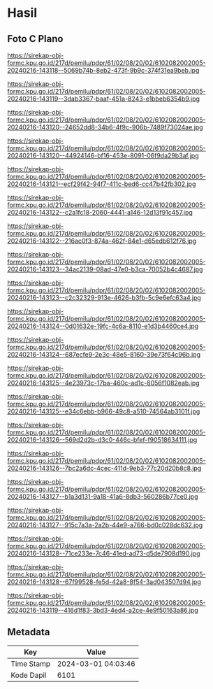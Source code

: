 # Hasil

## Foto C Plano

https://sirekap-obj-formc.kpu.go.id/217d/pemilu/pdpr/61/02/08/20/02/6102082002005-20240216-143118--5069b74b-8eb2-473f-9b9c-374f31ea9beb.jpg

https://sirekap-obj-formc.kpu.go.id/217d/pemilu/pdpr/61/02/08/20/02/6102082002005-20240216-143119--3dab3367-baaf-451a-8243-e1bbeb6354b9.jpg

https://sirekap-obj-formc.kpu.go.id/217d/pemilu/pdpr/61/02/08/20/02/6102082002005-20240216-143120--24652dd8-34b6-4f9c-906b-7489f73024ae.jpg

https://sirekap-obj-formc.kpu.go.id/217d/pemilu/pdpr/61/02/08/20/02/6102082002005-20240216-143120--44924146-bf16-453e-8091-06f9da29b3af.jpg

https://sirekap-obj-formc.kpu.go.id/217d/pemilu/pdpr/61/02/08/20/02/6102082002005-20240216-143121--ecf29f42-94f7-411c-bed6-cc47b42fb302.jpg

https://sirekap-obj-formc.kpu.go.id/217d/pemilu/pdpr/61/02/08/20/02/6102082002005-20240216-143122--c2a1fc18-2060-4441-a146-12d13f91c457.jpg

https://sirekap-obj-formc.kpu.go.id/217d/pemilu/pdpr/61/02/08/20/02/6102082002005-20240216-143122--216ac0f3-874a-462f-84e1-d65edb612f76.jpg

https://sirekap-obj-formc.kpu.go.id/217d/pemilu/pdpr/61/02/08/20/02/6102082002005-20240216-143123--34ac2139-08ad-47e0-b3ca-70052b4c4687.jpg

https://sirekap-obj-formc.kpu.go.id/217d/pemilu/pdpr/61/02/08/20/02/6102082002005-20240216-143123--c2c32329-913e-4626-b3fb-5c9e6efc63a4.jpg

https://sirekap-obj-formc.kpu.go.id/217d/pemilu/pdpr/61/02/08/20/02/6102082002005-20240216-143124--0d01632e-19fc-4c6a-8110-e1d3b4460ce4.jpg

https://sirekap-obj-formc.kpu.go.id/217d/pemilu/pdpr/61/02/08/20/02/6102082002005-20240216-143124--687ecfe9-2e3c-48e5-8160-39e73f64c96b.jpg

https://sirekap-obj-formc.kpu.go.id/217d/pemilu/pdpr/61/02/08/20/02/6102082002005-20240216-143125--4e23973c-17ba-460c-ad1c-8056f1082eab.jpg

https://sirekap-obj-formc.kpu.go.id/217d/pemilu/pdpr/61/02/08/20/02/6102082002005-20240216-143125--e34c6ebb-b966-49c8-a510-74564ab3101f.jpg

https://sirekap-obj-formc.kpu.go.id/217d/pemilu/pdpr/61/02/08/20/02/6102082002005-20240216-143126--569d2d2b-d3c0-446c-bfef-f90518634111.jpg

https://sirekap-obj-formc.kpu.go.id/217d/pemilu/pdpr/61/02/08/20/02/6102082002005-20240216-143126--7bc2a6dc-4cec-411d-9eb3-77c20d20b8c8.jpg

https://sirekap-obj-formc.kpu.go.id/217d/pemilu/pdpr/61/02/08/20/02/6102082002005-20240216-143127--b1a3d131-9a18-41a6-8db3-560286b77ce0.jpg

https://sirekap-obj-formc.kpu.go.id/217d/pemilu/pdpr/61/02/08/20/02/6102082002005-20240216-143127--915c7a3a-2a2b-44e9-a766-bd0c028dc632.jpg

https://sirekap-obj-formc.kpu.go.id/217d/pemilu/pdpr/61/02/08/20/02/6102082002005-20240216-143128--71ce233e-7c46-41ed-ad73-d5de7908d190.jpg

https://sirekap-obj-formc.kpu.go.id/217d/pemilu/pdpr/61/02/08/20/02/6102082002005-20240216-143128--67f99528-fe5d-42a8-8f54-3ad043507d94.jpg

https://sirekap-obj-formc.kpu.go.id/217d/pemilu/pdpr/61/02/08/20/02/6102082002005-20240216-143119--416d1f83-3bd3-4ed4-a2ce-4e9f50163a86.jpg


## Metadata

| Key        | Value               |
| ---------- | ------------------- |
| Time Stamp | 2024-03-01 04:03:46 |
| Kode Dapil | 6101                |



